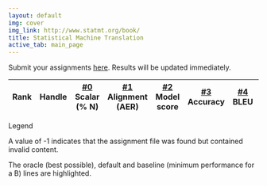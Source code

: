 ```yaml
---
layout: default
img: cover
img_link: http://www.statmt.org/book/
title: Statistical Machine Translation
active_tab: main_page 
---
```


Submit your assignments [here](http://jhumt2016leaderboard.appspot.com/). Results will be updated immediately.

<script type="text/javascript" src="http://jhumt2016leaderboard.appspot.com/leaderboard.js"></script>

<table class="table table-hover table-condensed">
  <thead>
    <tr>
      <th>
        Rank
      </th>
      <th>
        Handle
      </th>
      <th class="text-center">
        <a href="hw0.html">#0</a><br/><span class="small text-muted">Scalar (% N)</span>
      </th>
      <th class="text-center">
        <a href="hw1.html">#1</a><br/><span class="small text-muted">Alignment (AER)</span>
      </th>
      <th class="text-center">
        <a href="hw2.html">#2</a><br/><span class="small text-muted">Model score</span>
      </th>
      <th class="text-center">
        <a href="hw3.html">#3</a><br/><span class="small text-muted">Accuracy</span>
      </th>
      <th class="text-center">
        <a href="hw4.html">#4</a><br/><span class="small text-muted">BLEU</span>
      </th>
      <th class="text-center">
        <a href="hw5.html">#5</a><br/><span class="small text-muted">Accuracy</span>
      </th>
    </tr>
  </thead>
  <tbody>
  </tbody>
</table>

<script type="text/javascript" src="leaderboard-code.js"></script>

<div class="panel panel-default">
    <div class="panel-heading">Legend</div>
    <div class="panel-body">

   <p>A value of -1 indicates that the assignment file was found but
   contained invalid content.</p>

   <p>The <span class="text-success">oracle (best possible)</span>, <span
   class="text-danger">default</span> and 
   <span class="text-warning">baseline (minimum performance for a B)</span> lines are
   highlighted.
  </div>
</div>
